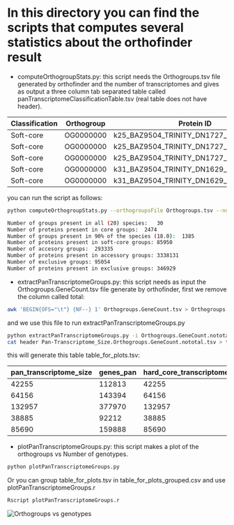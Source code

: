 # In this directory you can find the scripts that computes several statistics about the orthofinder result
- computeOrthogroupStats.py: this script needs the Orthogroups.tsv file generated by orthofinder and the number of transcriptomes and gives as output a three column tab separated table called panTranscriptomeClassificationTable.tsv (real table does not have header).

|Classification| Orthogroup | Protein ID|
| ------ | ------ |----------|
|Soft-core |      OG0000000     |  k25_BAZ9504_TRINITY_DN1727_c0_g1_i137.p3|
|Soft-core |      OG0000000     |  k25_BAZ9504_TRINITY_DN1727_c0_g1_i170.p3|
|Soft-core |      OG0000000     |  k25_BAZ9504_TRINITY_DN1727_c0_g1_i76.p3|
|Soft-core |      OG0000000     | k31_BAZ9504_TRINITY_DN1629_c0_g1_i129.p1|
|Soft-core |      OG0000000     |  k31_BAZ9504_TRINITY_DN1629_c0_g1_i152.p1|

you can run the script as follows: 
```sh
python computeOrthogroupStats.py --orthogroupsFile Orthogroups.tsv --numberSpecies 20
```
```sh
Number of groups present in all (20) species:	30
Number of proteins present in core groups:	2474
Number of groups present in 90% of the species (18.0):	1385
Number of proteins present in soft-core groups:	85950
Number of accesory groups:	293335
Number of proteins present in accessory groups:	3338131
Number of exclusive groups:	95054
Number of proteins present in exclusive groups:	346929
```
- extractPanTranscriptomeGroups.py: this script needs as input the Orthogroups.GeneCount.tsv file generate by orthofinder, first we remove the column called total:
```sh
awk 'BEGIN{OFS="\t"} {NF--} 1' Orthogroups.GeneCount.tsv > Orthogroups.GeneCount.nototal.tsv
```
and we use this file to run extractPanTranscriptomeGroups.py 
```sh
python extractPanTranscriptomeGroups.py -i Orthogroups.GeneCount.nototal.tsv
cat header Pan-Transcriptome_Size.Orthogroups.GeneCount.nototal.tsv > table_for_plots.tsv
```
this will generate this table table_for_plots.tsv:

|pan_transcriptome_size | genes_pan |      hard_core_transcriptome_size |   genes_hard_core| soft_core_transcriptome_size |   genes_soft_core | accessory_transcriptome_size|    genes_accessory | exclusive_transcriptome_size |   genes_exclusive | number_genotypes|        n_sample|
|-----|-------|------|-----|------|-----|-------|-------|-------|-------|-------|-------|
|42255|   112813|  42255  | 112813|  0    |   0 |      0      | 0  |     347519 | 0 |      1    |   0|
|64156|   143394|  64156   |143394|  0   |    0  |     0       |0   |    325618 | 0 |      1     |  1|
|132957|  377970|  132957 | 377970|  0  |     0   |    0      | 0    |   256817 | 0 |      1     |  2|
|38885|   92212 |  38885 |  92212 |  0 |      0    |   0     |  0  |     350889  |0 |      1      | 3|
|85690|   159888|  85690|   159888 | 0 |      0     |  0    |   0   |    304084 | 0 |      1      | 4 |
- plotPanTranscriptomeGroups.py: this script makes a plot of the orthogroups vs Number of genotypes.
```sh
python plotPanTranscriptomeGroups.py
```

Or you can group table_for_plots.tsv in table_for_plots_grouped.csv and use plotPanTranscriptomeGroups.r

```sh
Rscript plotPanTranscriptomeGroups.r
```

![Orthogroups vs genotypes](https://github.com/jomare1188/SORGHUM_PAN/blob/master/pantranscriptome/stats/results/pan_groups.png?raw=true)

